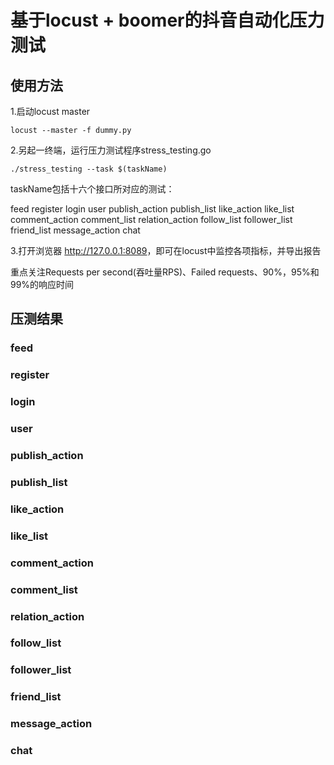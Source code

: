 # 基于locust + boomer的抖音自动化压力测试

## 使用方法

1.启动locust master

```shell
locust --master -f dummy.py
```

2.另起一终端，运行压力测试程序stress_testing.go

```shell
./stress_testing --task $(taskName)
```

taskName包括十六个接口所对应的测试：

feed
register
login
user
publish_action
publish_list
like_action
like_list
comment_action
comment_list
relation_action
follow_list
follower_list
friend_list
message_action
chat

3.打开浏览器 <http://127.0.0.1:8089>，即可在locust中监控各项指标，并导出报告

重点关注Requests per second(吞吐量RPS)、Failed requests、90%，95%和99%的响应时间

## 压测结果

### feed

### register

### login

### user

### publish_action

### publish_list

### like_action

### like_list

### comment_action

### comment_list

### relation_action

### follow_list

### follower_list

### friend_list

### message_action

### chat
